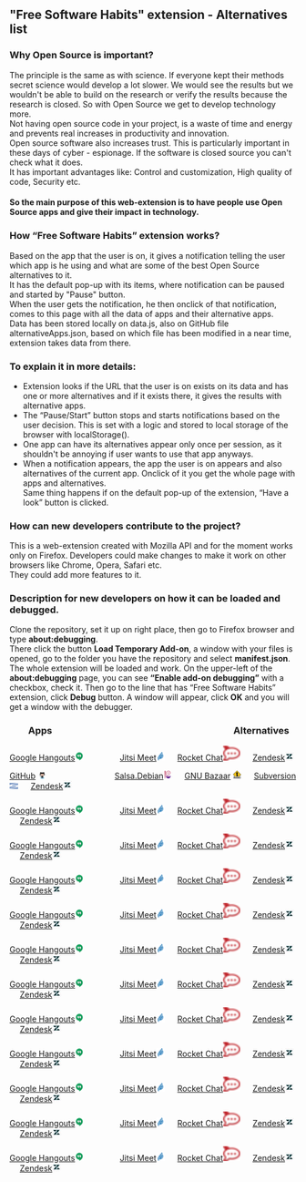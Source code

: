 ## "Free Software Habits" extension - Alternatives list


### Why Open Source is important? 
The principle is the same as with science. If everyone kept their methods secret science would develop a lot slower. We would see the results but we wouldn't be able to build on the research or verify the results because the research is closed. So with Open Source we get to develop technology more. <br/>
Not having open source code in your project, is a waste of time and energy and prevents real increases in productivity and innovation. <br/>
Open source software also increases trust. This is particularly important in these days of cyber - espionage. If the software is closed source you can't check what it does. <br/>
It has important advantages like: Control and customization, High quality of code,
Security etc.

#### So the main purpose of this web-extension is to have people use Open Source apps and give their impact in technology.

### How “Free Software Habits” extension works?
Based on the app that the user is on, it gives a notification telling the user which app is he using and what are some of the best Open Source alternatives to it. <br/>
It has the default pop-up with its items, where notification can be paused and started by "Pause" button. <br/>
When the user gets the notification, he then onclick of that notification, comes to this page with all the data of apps and their alternative apps. <br/>
Data has been stored locally on data.js, also on GitHub file alternativeApps.json, based on which file has been modified in a near time, extension takes data from there. 

### To explain it in more details: 
* Extension looks if the URL that the user is on exists on its data and has one or more alternatives and if it exists there, it gives the results with alternative apps. 
* The “Pause/Start” button stops and starts notifications based on the user decision. This is set with a logic and stored to local storage of the browser with localStorage().
* One app can have its alternatives appear only once per session, as it shouldn't be annoying if user wants to use that app anyways.
* When a notification appears, the app the user is on appears and also alternatives of the current app. Onclick of it you get the whole page with apps and alternatives. <br/>
Same thing happens if on the default pop-up of the extension, “Have a look” button is clicked. 


### How can new developers contribute to the project? 
This is a web-extension created with Mozilla API and for the moment works only on Firefox.
Developers could make changes to make it work on other browsers like Chrome, Opera, Safari etc. <br/>
They could add more features to it.

### Description for new developers on how it can be loaded and debugged.
Clone the repository, set it up on right place, then go to Firefox browser and type **about:debugging**.  <br/> There click the button **Load Temporary Add-on**, a window with your files is opened, go to the folder you have the repository and select **manifest.json**. The whole extension will be loaded and work.
On the upper-left of the **about:debugging** page, you can see **“Enable add-on debugging”** with a checkbox, check it. Then go to the line that has “Free Software Habits” extension, click **Debug** button. A window will appear, click **OK** and you will get a window with the debugger.

### &emsp;&emsp;Apps   &emsp;&emsp;&emsp;&emsp;&emsp;&emsp;&emsp;&emsp;&emsp;&emsp;&emsp;&emsp;&emsp;&emsp;&emsp;&emsp;&emsp;&emsp;&emsp;           Alternatives                        
[Google Hangouts](https://hangouts.google.com/)<img src="altIcons/ghangouts.png"/> &emsp;&emsp;&emsp;&emsp; [Jitsi Meet](https://meet.jit.si/)<img src="altIcons/jitsi.png" title="lorem ipsum dolor sit amet"/>  &emsp;  [Rocket Chat](https://rocket.chat/)<img src="altIcons/rocket.svg" title="lorem ipsum dolor sit amet"/>  &emsp;  [Zendesk](https://www.zendesk.com/)<img src="altIcons/zandesk.jpg" title="lorem ipsum dolor sit amet"/>  <br/>

[GitHub](https://github.com/) <img src="altIcons/github.png" title="lorem ipsum dolor sit amet"/> &emsp;&emsp;&emsp;&emsp;&emsp;&emsp;&emsp;&emsp; [Salsa.Debian](https://salsa.debian.org/public)<img src="altIcons/salsa.png" title="lorem ipsum dolor sit amet"/> &emsp; [GNU Bazaar](http://bazaar.canonical.com/en/) <img src="altIcons/bazaar.png" title="lorem ipsum dolor sit amet"/> &emsp; [Subversion](https://subversion.apache.org/) <img src="altIcons/subervision.png" title="lorem ipsum dolor sit amet"/> &emsp; [Zendesk](https://www.zendesk.com/)<img src="altIcons/zandesk.jpg" title="lorem ipsum dolor sit amet"/> 


[Google Hangouts](https://hangouts.google.com/)<img src="altIcons/ghangouts.png"/> &emsp;&emsp;&emsp;&emsp; [Jitsi Meet](https://meet.jit.si/)<img src="altIcons/jitsi.png" title="lorem ipsum dolor sit amet"/>  &emsp;  [Rocket Chat](https://rocket.chat/)<img src="altIcons/rocket.svg" title="lorem ipsum dolor sit amet"/>  &emsp;  [Zendesk](https://www.zendesk.com/)<img src="altIcons/zandesk.jpg" title="lorem ipsum dolor sit amet"/> &emsp; [Zendesk](https://www.zendesk.com/)<img src="altIcons/zandesk.jpg" title="lorem ipsum dolor sit amet"/>  <br/>


[Google Hangouts](https://hangouts.google.com/)<img src="altIcons/ghangouts.png"/> &emsp;&emsp;&emsp;&emsp; [Jitsi Meet](https://meet.jit.si/)<img src="altIcons/jitsi.png" title="lorem ipsum dolor sit amet"/>  &emsp;  [Rocket Chat](https://rocket.chat/)<img src="altIcons/rocket.svg" title="lorem ipsum dolor sit amet"/>  &emsp;  [Zendesk](https://www.zendesk.com/)<img src="altIcons/zandesk.jpg" title="lorem ipsum dolor sit amet"/> &emsp; [Zendesk](https://www.zendesk.com/)<img src="altIcons/zandesk.jpg" title="lorem ipsum dolor sit amet"/>  <br/>

[Google Hangouts](https://hangouts.google.com/)<img src="altIcons/ghangouts.png"/> &emsp;&emsp;&emsp;&emsp; [Jitsi Meet](https://meet.jit.si/)<img src="altIcons/jitsi.png" title="lorem ipsum dolor sit amet"/>  &emsp;  [Rocket Chat](https://rocket.chat/)<img src="altIcons/rocket.svg" title="lorem ipsum dolor sit amet"/>  &emsp;  [Zendesk](https://www.zendesk.com/)<img src="altIcons/zandesk.jpg" title="lorem ipsum dolor sit amet"/> &emsp; [Zendesk](https://www.zendesk.com/)<img src="altIcons/zandesk.jpg" title="lorem ipsum dolor sit amet"/>  <br/>

[Google Hangouts](https://hangouts.google.com/)<img src="altIcons/ghangouts.png"/> &emsp;&emsp;&emsp;&emsp; [Jitsi Meet](https://meet.jit.si/)<img src="altIcons/jitsi.png" title="lorem ipsum dolor sit amet"/>  &emsp;  [Rocket Chat](https://rocket.chat/)<img src="altIcons/rocket.svg" title="lorem ipsum dolor sit amet"/>  &emsp;  [Zendesk](https://www.zendesk.com/)<img src="altIcons/zandesk.jpg" title="lorem ipsum dolor sit amet"/> &emsp; [Zendesk](https://www.zendesk.com/)<img src="altIcons/zandesk.jpg" title="lorem ipsum dolor sit amet"/>  <br/>


[Google Hangouts](https://hangouts.google.com/)<img src="altIcons/ghangouts.png"/> &emsp;&emsp;&emsp;&emsp; [Jitsi Meet](https://meet.jit.si/)<img src="altIcons/jitsi.png" title="lorem ipsum dolor sit amet"/>  &emsp;  [Rocket Chat](https://rocket.chat/)<img src="altIcons/rocket.svg" title="lorem ipsum dolor sit amet"/>  &emsp;  [Zendesk](https://www.zendesk.com/)<img src="altIcons/zandesk.jpg" title="lorem ipsum dolor sit amet"/> &emsp; [Zendesk](https://www.zendesk.com/)<img src="altIcons/zandesk.jpg" title="lorem ipsum dolor sit amet"/>  <br/>


[Google Hangouts](https://hangouts.google.com/)<img src="altIcons/ghangouts.png"/> &emsp;&emsp;&emsp;&emsp; [Jitsi Meet](https://meet.jit.si/)<img src="altIcons/jitsi.png" title="lorem ipsum dolor sit amet"/>  &emsp;  [Rocket Chat](https://rocket.chat/)<img src="altIcons/rocket.svg" title="lorem ipsum dolor sit amet"/>  &emsp;  [Zendesk](https://www.zendesk.com/)<img src="altIcons/zandesk.jpg" title="lorem ipsum dolor sit amet"/> &emsp; [Zendesk](https://www.zendesk.com/)<img src="altIcons/zandesk.jpg" title="lorem ipsum dolor sit amet"/>  <br/>


[Google Hangouts](https://hangouts.google.com/)<img src="altIcons/ghangouts.png"/> &emsp;&emsp;&emsp;&emsp; [Jitsi Meet](https://meet.jit.si/)<img src="altIcons/jitsi.png" title="lorem ipsum dolor sit amet"/>  &emsp;  [Rocket Chat](https://rocket.chat/)<img src="altIcons/rocket.svg" title="lorem ipsum dolor sit amet"/>  &emsp;  [Zendesk](https://www.zendesk.com/)<img src="altIcons/zandesk.jpg" title="lorem ipsum dolor sit amet"/> &emsp; [Zendesk](https://www.zendesk.com/)<img src="altIcons/zandesk.jpg" title="lorem ipsum dolor sit amet"/>  <br/>


[Google Hangouts](https://hangouts.google.com/)<img src="altIcons/ghangouts.png"/> &emsp;&emsp;&emsp;&emsp; [Jitsi Meet](https://meet.jit.si/)<img src="altIcons/jitsi.png" title="lorem ipsum dolor sit amet"/>  &emsp;  [Rocket Chat](https://rocket.chat/)<img src="altIcons/rocket.svg" title="lorem ipsum dolor sit amet"/>  &emsp;  [Zendesk](https://www.zendesk.com/)<img src="altIcons/zandesk.jpg" title="lorem ipsum dolor sit amet"/> &emsp; [Zendesk](https://www.zendesk.com/)<img src="altIcons/zandesk.jpg" title="lorem ipsum dolor sit amet"/>  <br/>


[Google Hangouts](https://hangouts.google.com/)<img src="altIcons/ghangouts.png"/> &emsp;&emsp;&emsp;&emsp; [Jitsi Meet](https://meet.jit.si/)<img src="altIcons/jitsi.png" title="lorem ipsum dolor sit amet"/>  &emsp;  [Rocket Chat](https://rocket.chat/)<img src="altIcons/rocket.svg" title="lorem ipsum dolor sit amet"/>  &emsp;  [Zendesk](https://www.zendesk.com/)<img src="altIcons/zandesk.jpg" title="lorem ipsum dolor sit amet"/> &emsp; [Zendesk](https://www.zendesk.com/)<img src="altIcons/zandesk.jpg" title="lorem ipsum dolor sit amet"/>  <br/>


[Google Hangouts](https://hangouts.google.com/)<img src="altIcons/ghangouts.png"/> &emsp;&emsp;&emsp;&emsp; [Jitsi Meet](https://meet.jit.si/)<img src="altIcons/jitsi.png" title="lorem ipsum dolor sit amet"/>  &emsp;  [Rocket Chat](https://rocket.chat/)<img src="altIcons/rocket.svg" title="lorem ipsum dolor sit amet"/>  &emsp;  [Zendesk](https://www.zendesk.com/)<img src="altIcons/zandesk.jpg" title="lorem ipsum dolor sit amet"/> &emsp; [Zendesk](https://www.zendesk.com/)<img src="altIcons/zandesk.jpg" title="lorem ipsum dolor sit amet"/>  <br/>


[Google Hangouts](https://hangouts.google.com/)<img src="altIcons/ghangouts.png"/> &emsp;&emsp;&emsp;&emsp; [Jitsi Meet](https://meet.jit.si/)<img src="altIcons/jitsi.png" title="lorem ipsum dolor sit amet"/>  &emsp;  [Rocket Chat](https://rocket.chat/)<img src="altIcons/rocket.svg" title="lorem ipsum dolor sit amet"/>  &emsp;  [Zendesk](https://www.zendesk.com/)<img src="altIcons/zandesk.jpg" title="lorem ipsum dolor sit amet"/> &emsp; [Zendesk](https://www.zendesk.com/)<img src="altIcons/zandesk.jpg" title="lorem ipsum dolor sit amet"/>  <br/>

